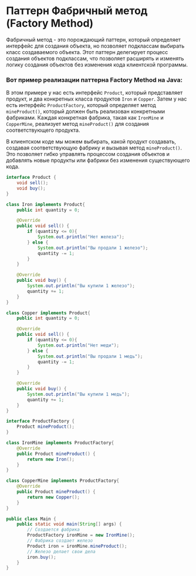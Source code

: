 
# Паттерн Фабричный метод (Factory Method)
Фабричный метод - это порождающий паттерн, который определяет интерфейс для создания объекта, но позволяет подклассам выбирать класс создаваемого объекта. Этот паттерн делегирует процесс создания объектов подклассам, что позволяет расширять и изменять логику создания объектов без изменения кода клиентской программы.

### Вот пример реализации паттерна Factory Method на Java:

В этом примере у нас есть интерфейс `Product`, который представляет продукт, и два конкретных класса продуктов `Iron` и `Copper`. Затем у нас есть интерфейс `ProductFactory`, который определяет метод `mineProduct()`, который должен быть реализован конкретными фабриками. Каждая конкретная фабрика, такая как `IronMine` и `CopperMine`, реализует метод `mineProduct()` для создания соответствующего продукта.

В клиентском коде мы можем выбирать, какой продукт создавать, создавая соответствующую фабрику и вызывая метод `mineProduct()`. Это позволяет гибко управлять процессом создания объектов и добавлять новые продукты или фабрики без изменения существующего кода.

```java
interface Product {
    void sell();
    void buy();
}

class Iron implements Product{
    public int quantity = 0;

    @Override
    public void sell() {
        if (quantity <= 0){
            System.out.println("Нет железа");
        } else {
            System.out.println("Вы продали 1 железо");
            quantity -= 1;
        }
    }

    @Override
    public void buy() {
        System.out.println("Вы купили 1 железо");
        quantity += 1;
    }
}

class Copper implements Product{
    public int quantity = 0;

    @Override
    public void sell() {
        if (quantity <= 0){
            System.out.println("Нет меди");
        } else {
            System.out.println("Вы продали 1 медь");
            quantity -= 1;
        }
    }

    @Override
    public void buy() {
        System.out.println("Вы купили 1 медь");
        quantity += 1;
    }
}

interface ProductFactory {
    Product mineProduct();
}

class IronMine implements ProductFactory{
    @Override
    public Product mineProduct() {
        return new Iron();
    }
}

class CopperMine implements ProductFactory{
    @Override
    public Product mineProduct() {
        return new Copper();
    }
}

public class Main {
    public static void main(String[] args) {
        // Создается фабрика
        ProductFactory ironMine = new IronMine();
        // Фабрика создает железо
        Product iron = ironMine.mineProduct();
        // Железо делает свои дела
        iron.buy();
    }
}


```

